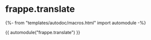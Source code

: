 # frappe.translate

{%- from "templates/autodoc/macros.html" import automodule -%}

{{ automodule("frappe.translate") }}
